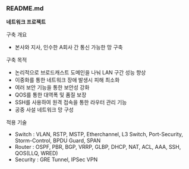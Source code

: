 ### README.md ###
**네트워크 프로젝트**

구축 개요 
- 본사와 지사, 인수한 A회사 간 통신 가능한 망 구축  

구축 목적
- 논리적으로 브로드캐스트 도메인을 나눠 LAN 구간 성능 향상
- 이중화를 통한 네트워크 장애 발생시 피해 최소화
- 여러 보안 기능을 통한 보안성 강화
- QOS를 통한 대역폭 및 품질 보장
- SSH를 사용하여 원격 접속을 통한 라우터 관리 기능
- 공중 사설 네트워크 망 구성

적용 기술
- Switch : VLAN, RSTP, MSTP, Etherchannel, L3 Switch, Port-Security, Storm-Control, BPDU Guard, SPAN
- Router : OSPF, PBR, BGP, VRRP, GLBP, DHCP, NAT, ACL, AAA, SSH, QOS(LLQ, WRED) 
- Security : GRE Tunnel, IPSec VPN
